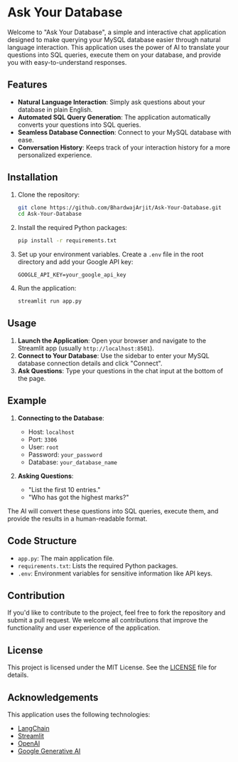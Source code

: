 # Ask Your Database

Welcome to "Ask Your Database", a simple and interactive chat application designed to make querying your MySQL database easier through natural language interaction. This application uses the power of AI to translate your questions into SQL queries, execute them on your database, and provide you with easy-to-understand responses.

## Features

- **Natural Language Interaction**: Simply ask questions about your database in plain English.
- **Automated SQL Query Generation**: The application automatically converts your questions into SQL queries.
- **Seamless Database Connection**: Connect to your MySQL database with ease.
- **Conversation History**: Keeps track of your interaction history for a more personalized experience.

## Installation

1. Clone the repository:
    ```bash
    git clone https://github.com/BhardwajArjit/Ask-Your-Database.git
    cd Ask-Your-Database
    ```

2. Install the required Python packages:
    ```bash
    pip install -r requirements.txt
    ```

3. Set up your environment variables. Create a `.env` file in the root directory and add your Google API key:
    ```plaintext
    GOOGLE_API_KEY=your_google_api_key
    ```

4. Run the application:
    ```bash
    streamlit run app.py
    ```

## Usage

1. **Launch the Application**: Open your browser and navigate to the Streamlit app (usually `http://localhost:8501`).
2. **Connect to Your Database**: Use the sidebar to enter your MySQL database connection details and click "Connect".
3. **Ask Questions**: Type your questions in the chat input at the bottom of the page.

## Example

1. **Connecting to the Database**:
    - Host: `localhost`
    - Port: `3306`
    - User: `root`
    - Password: `your_password`
    - Database: `your_database_name`

2. **Asking Questions**:
    - "List the first 10 entries."
    - "Who has got the highest marks?"

The AI will convert these questions into SQL queries, execute them, and provide the results in a human-readable format.

## Code Structure

- `app.py`: The main application file.
- `requirements.txt`: Lists the required Python packages.
- `.env`: Environment variables for sensitive information like API keys.

## Contribution

If you'd like to contribute to the project, feel free to fork the repository and submit a pull request. We welcome all contributions that improve the functionality and user experience of the application.

## License

This project is licensed under the MIT License. See the [LICENSE](LICENSE) file for details.

## Acknowledgements

This application uses the following technologies:

- [LangChain](https://www.langchain.com/)
- [Streamlit](https://streamlit.io/)
- [OpenAI](https://www.openai.com/)
- [Google Generative AI](https://cloud.google.com/ai-generative)
